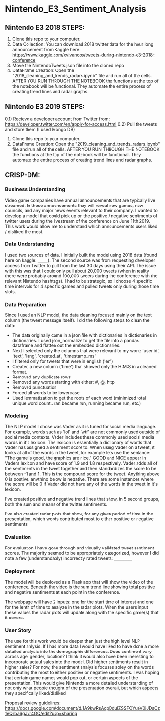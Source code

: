# Nintendo_E3_Sentiment_Analysis

## Nintendo E3 2018 STEPS:
1) Clone this repo to your computer.
2) Data Collection: You can download 2018 twitter data for the hour long announcement from Kaggle here: https://www.kaggle.com/xvivancos/tweets-during-nintendo-e3-2018-conference
3) Move the NintendoTweets.json file into the cloned repo
3) DataFrame Creation: Open the "2018_cleaning_and_trends_radars.ipynb" file and run all of the cells. AFTER YOU RUN THROUGH THE NOTEBOOK the functions at the top of the notebook will be functional. They automate the entire process of creating trend lines and radar graphs. 

## Nintendo E3 2019 STEPS:
0.1) Recieve a developer account from Twitter from: https://developer.twitter.com/en/apply-for-access.html
0.2) Pull the tweets and store them (I used Mongo DB)
1) Clone this repo to your computer.
2) DataFrame Creation: Open the "2019_cleaning_and_trends_radars.ipynb" file and run all of the cells. AFTER YOU RUN THROUGH THE NOTEBOOK the functions at the top of the notebook will be functional. They automate the entire process of creating trend lines and radar graphs. 

## CRISP-DM:

### Business Understanding    
Video game companies have annual announcements that are typically live streamed. In these announcements they will reveal new games, new councils, and any major news events relevant to their company. I wanted to develop a model that could pick up on the positive / negative sentiments of twitter users during the livestream of the conference on June 11th 2019. This work would allow me to understand which announcements users liked / disliked the most.  

### Data Understanding   
I used two sources of data. I initially built the model using 2018 data (found here on kaggle: _____). The second source was from requesting developer access from Twitter to pull from the last 30 days using their API. The issue with this was that I could only pull about 20,000 tweets (when in reality there were probably around 100,000 tweets during the conference with the relevant Nintendo hashtags). I had to be strategic, so I choose 4 specific time intervals for 4 specific games and pulled tweets only during those time slots.  

### Data Preparation   
Since I used an NLP model, the data cleaning focused mainly on the text column (the tweet message itself). I did the following steps to clean the data: 
* The data originally came in a json file with dictionaries in dictionaries in dictionaries. I used json_normalize to get the file into a pandas dataframe and flatten out the embedded dictionaries. 
* Next I selected only the columns that were relevant to my work: 'user.id', 'text', 'lang', 'created_at', 'timestamp_ms'
* I filtered only for tweets that were in english ('en')
* Created a new column ('time') that showed only the H:M:S in a cleaned format. 
* Removed any duplicate rows
* Removed any words starting with either: #, @, http
* Removed punctuation
* Forced all words to be lowercase
* Used lemmatization to get the roots of each word (minimized total unique word count.. ran became run, running became run, etc.) 

### Modeling   
The NLP model I chose was Vader as it is tuned for social media language. For example, words such as 'lol' and 'wtf' are not commonly used outside of social media contexts. Vader includes these commonly used social media words in it's lexicon. The lexicon is essentially a dictionary of words that Vader has assigned a sentiment score to. When using Vader on a tweet, it looks at all of the words in the tweet, for example lets use the sentance: "The game is good, the graphics are nice." 
GOOD and NICE appear in Vaders lexicon and have score of 1.9 and 1.8 respectively. Vader adds all of the sentiments in the tweet together and then standardizes the score to be between -1 and 1. This is the compound score for the tweet. Anything above 0 is postive, anything below is negative. There are some instances where the score will be 0 if Vader did not have any of the words in the tweet in it's lexicon. 

I've created positive and negative trend lines that show, in 5 second groups, both the sum and means of the twitter sentiments. 

I've also created radar plots that show, for any given period of time in the presentation, which words contributed most to either positive or negative sentiments. 


### Evaluation  
For evaluation I have gone through and visually validated tweet sentiment scores. The majority seemed to be appropriately categorized, however I did note a few (understandably) incorrectly rated tweets: _________

### Deployment  
The model will be deployed as a Flask app that will show the video of the conference. Beneath the video is the sum trend line showing total positive and negative sentiments at each point in the conference. 

The webpage will have 2 inputs: one for the start time of interest and one for the lenth of time to analyze in the radar plots. When the users input these values the radar plots will update along with the specific game(s) that it covers. 

### User Story   
The use for this work would be deeper than just the high level NLP sentiment anlysis. If I had more data I would have liked to have done a more detailed analysis into the demographic differences. Does sentiment vary across age, gender, location? I think it would also have been ineresting to incorporate actaul sales into the model. Did higher sentiments result in higher sales? 
For now, the sentiment analysis focuses soley on the words contributing the most to either positive or negative sentiments. I was hoping that certain game names would pop out, or certain aspects of the presentation. This would give Nintendo a more detailed understanding of not only what people thought of the presentation overall, but which aspects they specifically liked/disliked 

Proposal review guidelines:
https://docs.google.com/document/d/1A9kwRsAcpDdulZSSFOYueV0iJDsCz1eQrba6gJvr4GQ/edit?usp=sharing 

